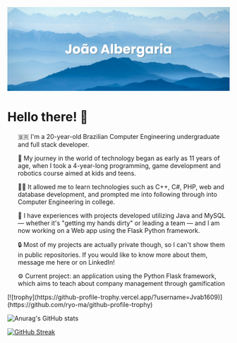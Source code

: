 [![MasterHead](banner(1).png)](https://github.com/Jvab1609)

<h1>Hello there! 👋</h1>
<ul>🇧🇷 I'm a 20-year-old Brazilian Computer Engineering undergraduate and full stack developer.<br></ul>
<ul>🌱 My journey in the world of technology began as early as 11 years of age, when I took a 4-year-long programming, game development and robotics course aimed at kids and teens.<br></ul>
<ul>👨‍💻 It allowed me to learn technologies such as C++, C#, PHP, web and database development, and prompted me into following through into Computer Engineering in college.</ul>
<ul>🧠 I have experiences with projects developed utilizing Java and MySQL — whether it's "getting my hands dirty" or leading a team — and I am now working on a Web app using the Flask Python framework.</ul>
<ul>🔒 Most of my projects are actually private though, so I can't show them in public repositories. If you would like to know more about them, message me here or on LinkedIn!</ul>
<ul>⚙️ Current project: an application using the Python Flask framework, which aims to teach about company management through gamification</ul>
[![trophy](https://github-profile-trophy.vercel.app/?username=Jvab1609)](https://github.com/ryo-ma/github-profile-trophy)

![Anurag's GitHub stats](https://github-readme-stats-jvab1609s-projects.vercel.app/api?username=Jvab1609&show_icons=true&theme=radical)

[![GitHub Streak](https://github-readme-streak-stats.herokuapp.com/?user=Jvab1609)](https://git.io/streak-stats)

<!-- [![Anurag's GitHub stats](https://github-readme-stats.vercel.app/api?username=Jvab1609)](https://github.com/anuraghazra/github-readme-stats) -->
<!--
**Jvab1609/Jvab1609** is a ✨ _special_ ✨ repository because its `README.md` (this file) appears on your GitHub profile.

Here are some ideas to get you started:

- 🔭 I’m currently working on ...
- 🌱 I’m currently learning ...
- 👯 I’m looking to collaborate on ...
- 🤔 I’m looking for help with ...
- 💬 Ask me about ...
- 📫 How to reach me: ...
- 😄 Pronouns: ...
- ⚡ Fun fact: ...
-->
